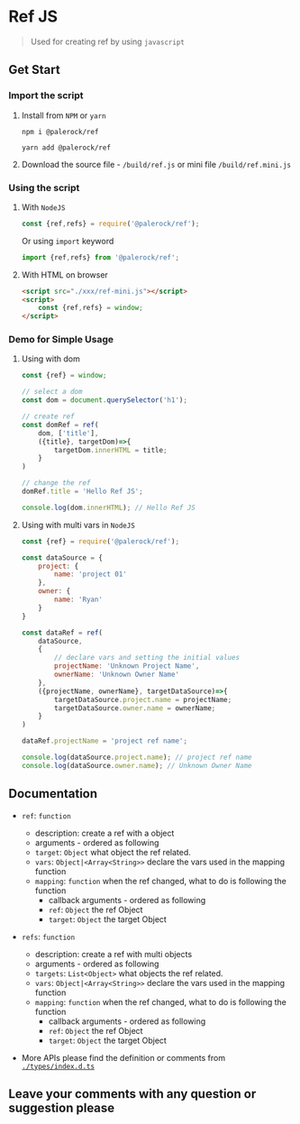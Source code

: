 # Ref JS
> Used for creating ref by using `javascript`
## Get Start
### Import the script
1. Install from `NPM` or `yarn`
    ```shell script
    npm i @palerock/ref
    ```
    ```shell script
    yarn add @palerock/ref
    ```
2. Download the source file - `/build/ref.js` or mini file `/build/ref.mini.js`

### Using the script
1. With `NodeJS`
    ```javascript
    const {ref,refs} = require('@palerock/ref');
    ```
    Or using `import` keyword
    ```javascript
    import {ref,refs} from '@palerock/ref';
    ```
2. With HTML on browser
    ```html
    <script src="./xxx/ref-mini.js"></script>
    <script>
        const {ref,refs} = window;
    </script>
    ```

### Demo for Simple Usage
1. Using with dom
    ```javascript
    const {ref} = window;

    // select a dom
    const dom = document.querySelector('h1');

    // create ref
    const domRef = ref(
        dom, ['title'],
        ({title}, targetDom)=>{
            targetDom.innerHTML = title;
        }
    )

    // change the ref
    domRef.title = 'Hello Ref JS';

    console.log(dom.innerHTML); // Hello Ref JS
    ```
2. Using with multi vars in `NodeJS`
    ```javascript
    const {ref} = require('@palerock/ref');

    const dataSource = {
        project: {
            name: 'project 01'
        },
        owner: {
            name: 'Ryan'
        }
    }

    const dataRef = ref(
        dataSource,
        {
            // declare vars and setting the initial values
            projectName: 'Unknown Project Name',
            ownerName: 'Unknown Owner Name'
        },
        ({projectName, ownerName}, targetDataSource)=>{
            targetDataSource.project.name = projectName;
            targetDataSource.owner.name = ownerName;
        }
    )

    dataRef.projectName = 'project ref name';

    console.log(dataSource.project.name); // project ref name
    console.log(dataSource.owner.name); // Unknown Owner Name
    ```

## Documentation
- `ref`: `function`
    - description: create a ref with a object
    - arguments - ordered as following
    - `target`: `Object` what object the ref related.
    - `vars`: `Object|<Array<String>>` declare the vars used in the mapping function
    - `mapping`: `function` when the ref changed, what to do is following the function
        - callback arguments - ordered as following
        - `ref`: `Object` the ref Object
        - `target`: `Object` the target Object

- `refs`: `function`
    - description: create a ref with multi objects
    - arguments - ordered as following
    - `targets`: `List<Object>` what objects the ref related.
    - `vars`: `Object|<Array<String>>` declare the vars used in the mapping function
    - `mapping`: `function` when the ref changed, what to do is following the function
        - callback arguments - ordered as following
        - `ref`: `Object` the ref Object
        - `target`: `Object` the target Object

- More APIs please find the definition or comments from [`./types/index.d.ts`](./types/index.d.ts)


## Leave your comments with any question or suggestion please